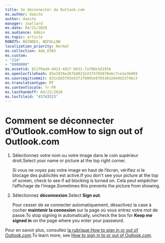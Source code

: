 ```yaml
---
title: Se déconnecter de Outlook.com
ms.author: daeite
author: daeite
manager: joallard
ms.date: 04/21/2020
ms.audience: Admin
ms.topic: article
ROBOTS: NOINDEX, NOFOLLOW
localization_priority: Normal
ms.collection: Adm_O365
ms.custom:
- "214"
- "8000008"
ms.assetid: 811f0aa9-d413-4d17-b631-7a788e1d1916
ms.openlocfilehash: 82e1926e267bd821b3374765878e6c7ce1e36d69
ms.sourcegitcommit: 631cbb5f03e5371f0995e976536d24e9d13746c3
ms.translationtype: MT
ms.contentlocale: fr-FR
ms.lasthandoff: 04/22/2020
ms.locfileid: "43743523"
---
```

# <a name="how-to-sign-out-of-outlookcom"></a><span data-ttu-id="ee6d1-102">Comment se déconnecter d’Outlook.com</span><span class="sxs-lookup"><span data-stu-id="ee6d1-102">How to sign out of Outlook.com</span></span>

1. <span data-ttu-id="ee6d1-103">Sélectionnez votre nom ou votre image dans le coin supérieur droit.</span><span class="sxs-lookup"><span data-stu-id="ee6d1-103">Select your name or picture at the top right corner.</span></span>

    <span data-ttu-id="ee6d1-104">Si vous ne voyez pas votre image en haut de l’écran, vérifiez si le blocage des publicités est activé.</span><span class="sxs-lookup"><span data-stu-id="ee6d1-104">If you don't see your picture at the top of screen, check to see if ad blocking is turned on.</span></span> <span data-ttu-id="ee6d1-105">Cela peut empêcher l’affichage de l’image.</span><span class="sxs-lookup"><span data-stu-id="ee6d1-105">Sometimes this prevents the picture from showing.</span></span>

2. <span data-ttu-id="ee6d1-106">Sélectionnez **déconnexion**.</span><span class="sxs-lookup"><span data-stu-id="ee6d1-106">Select **Sign out**.</span></span>

    <span data-ttu-id="ee6d1-107">Pour cesser de se connecter automatiquement, désactivez la case à cocher **maintenir la connexion** sur la page où vous entrez votre mot de passe.</span><span class="sxs-lookup"><span data-stu-id="ee6d1-107">To stop signing in automatically, uncheck the box for **Keep me signed in** on the page where you enter your password.</span></span>

<span data-ttu-id="ee6d1-108">Pour en savoir plus, consultez [la rubrique How to sign in or out of Outlook.com](https://support.office.com/article/e08eb8ac-ac27-49f4-a400-a47311e1ee7e?wt.mc_id=Office_Outlook_com_Alchemy).</span><span class="sxs-lookup"><span data-stu-id="ee6d1-108">To learn more, see [How to sign in to or out of Outlook.com](https://support.office.com/article/e08eb8ac-ac27-49f4-a400-a47311e1ee7e?wt.mc_id=Office_Outlook_com_Alchemy).</span></span>
  